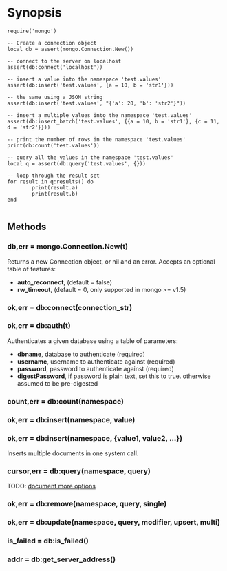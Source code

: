 # Synopsis #


```
require('mongo')

-- Create a connection object
local db = assert(mongo.Connection.New())

-- connect to the server on localhost
assert(db:connect('localhost'))

-- insert a value into the namespace 'test.values'
assert(db:insert('test.values', {a = 10, b = 'str1'}))

-- the same using a JSON string
assert(db:insert('test.values', "{'a': 20, 'b': 'str2'}"))

-- insert a multiple values into the namespace 'test.values'
assert(db:insert_batch('test.values', {{a = 10, b = 'str1'}, {c = 11, d = 'str2'}}))

-- print the number of rows in the namespace 'test.values'
print(db:count('test.values'))

-- query all the values in the namespace 'test.values'
local q = assert(db:query('test.values', {}))

-- loop through the result set
for result in q:results() do
        print(result.a)
        print(result.b)
end


```


## Methods ##

### db,err = mongo.Connection.New(t) ###
Returns a new Connection object, or nil and an error.
Accepts an optional table of features:
  * **auto\_reconnect**,   (default = false)
  * **rw\_timeout**,       (default = 0, only supported in mongo >= v1.5)

### ok,err = db:connect(connection\_str) ###

### ok,err = db:auth(t) ###
Authenticates a given database using a table of parameters:
  * **dbname**,           database to authenticate (required)
  * **username**,         username to authenticate against (required)
  * **password**,         password to authenticate against (required)
  * **digestPassword**,   if password is plain text, set this to true. otherwise assumed to be pre-digested

### count,err = db:count(namespace) ###

### ok,err = db:insert(namespace, value) ###

### ok,err = db:insert(namespace, {value1, value2, ...}) ###
Inserts multiple documents in one system call.

### cursor,err = db:query(namespace, query) ###
TODO: [document more options](http://code.google.com/p/luamongo/source/browse/trunk/mongo_connection.cpp#206)

### ok,err = db:remove(namespace, query, single) ###

### ok,err = db:update(namespace, query, modifier, upsert, multi) ###

### is\_failed = db:is\_failed() ###

### addr = db:get\_server\_address() ###